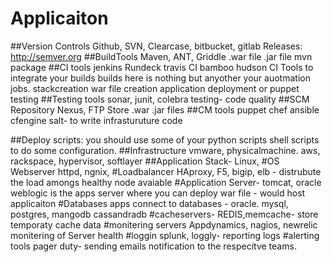 # Applicaiton
##Version Controls 
Github, SVN, Clearcase, bitbucket, gitlab 
Releases: http://semver.org 
##BuildTools
Maven, ANT, Griddle
.war file 
.jar file 
mvn package 
##CI tools
jenkins
Rundeck
travis CI
bamboo
hudson
CI Tools to integrate your builds
builds here is nothing but anyother your auotmation jobs.
stackcreation 
war file creation
application deployment or 
puppet testing 
##Testing tools
sonar, junit, colebra testing- code quality
##SCM Repository 
Nexus, 
FTP Store .war .jar files
##CM tools
puppet 
chef 
ansible 
cfengine
salt- to write infrasturuture code 

##Deploy scripts: 
you should use some of your python scripts shell scripts to do some configuration.
##Infrastructure 
vmware, physicalmachine. aws, rackspace, hypervisor, softlayer 
##Application Stack-
Linux, 
#OS Webserver 
httpd, ngnix, 
#Loadbalancer
HAproxy, F5, bigip, elb - distrubute the load amongs healthy node avaiable
#Application Server-
tomcat, oracle weblogic is the apps server where you can deploy war file - would host applicaiton 
#Databases 
apps connect to databases - oracle. mysql, postgres, mangodb cassandradb 
#cacheservers- 
REDIS,memcache- store temporaty cache data 
#monitering servers
Appdynamics, nagios, newrelic 
monitering of Server health 
#loggin
splunk, loggly- reporting logs 
#alerting tools
pager duty- sending emails notification to the respecitve teams. 
